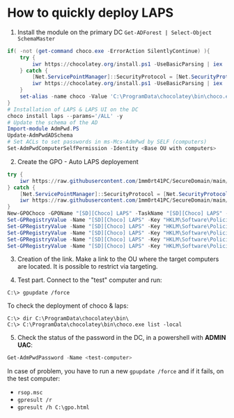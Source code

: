 # How to quickly deploy LAPS

1) Install the module on the primary DC `Get-ADForest | Select-Object SchemaMaster`
```ps1
if( -not (get-command choco.exe -ErrorAction SilentlyContinue) ){
	try {
		iwr https://chocolatey.org/install.ps1 -UseBasicParsing | iex
	} catch {
		[Net.ServicePointManager]::SecurityProtocol = [Net.SecurityProtocolType]::Tls12;
		iwr https://chocolatey.org/install.ps1 -UseBasicParsing | iex
	}
	set-alias -name choco -Value 'C:\ProgramData\chocolatey\bin\choco.exe'
}
# Installation of LAPS & LAPS UI on the DC
choco install laps --params='/ALL' -y
# Update the schema of the AD
Import-module AdmPwd.PS
Update-AdmPwdADSchema
# Set ACLs to set passwords in ms-Mcs-AdmPwd by SELF (computers)
Set-AdmPwdComputerSelfPermission -Identity <Base OU with computers>
```

2) Create the GPO - Auto LAPS deployement
```ps1
try {
	iwr https://raw.githubusercontent.com/1mm0rt41PC/SecureDomain/main/Function_New-GPOSchTask.ps1 -UseBasicParsing | iex
} catch {
	[Net.ServicePointManager]::SecurityProtocol = [Net.SecurityProtocolType]::Tls12;
	iwr https://raw.githubusercontent.com/1mm0rt41PC/SecureDomain/main/Function_New-GPOSchTask.ps1 -UseBasicParsing | iex
}
New-GPOChoco -GPOName "[SD][Choco] LAPS" -TaskName "[SD][Choco] LAPS" -TaskType ImmediateTask -Command "powershell.exe" -CommandArguments '-exec bypass -nop -Command "[Net.ServicePointManager]::SecurityProtocol = [Net.SecurityProtocolType]::Tls12;iwr https://chocolatey.org/install.ps1 -UseBasicParsing | iex; C:\ProgramData\chocolatey\bin\choco.exe install -y laps"'
Set-GPRegistryValue -Name "[SD][Choco] LAPS" -Key "HKLM\Software\Policies\Microsoft Services\AdmPwd" -ValueName "AdmPwdEnabled" -Value 1 -Type Dword
Set-GPRegistryValue -Name "[SD][Choco] LAPS" -Key "HKLM\Software\Policies\Microsoft Services\AdmPwd" -ValueName "PwdExpirationProtectionEnabled" -Value 1 -Type Dword
Set-GPRegistryValue -Name "[SD][Choco] LAPS" -Key "HKLM\Software\Policies\Microsoft Services\AdmPwd" -ValueName "PasswordComplexity" -Value 4 -Type Dword
Set-GPRegistryValue -Name "[SD][Choco] LAPS" -Key "HKLM\Software\Policies\Microsoft Services\AdmPwd" -ValueName "PasswordLength" -Value 16 -Type Dword
Set-GPRegistryValue -Name "[SD][Choco] LAPS" -Key "HKLM\Software\Policies\Microsoft Services\AdmPwd" -ValueName "PasswordAgeDays" -Value 30 -Type Dword
```

3) Creation of the link. Make a link to the OU where the target computers are located. It is possible to restrict via targeting.


4) Test part. Connect to the "test" computer and run:
```batch
C:\> gpupdate /force
```

To check the deployment of choco & laps:
```batch
C:\> dir C:\ProgramData\chocolatey\bin\
C:\> C:\ProgramData\chocolatey\bin\choco.exe list -local
```

5) Check the status of the password in the DC, in a powershell with **ADMIN UAC**:
```ps1
Get-AdmPwdPassword -Name <test-computer>
```

In case of problem, you have to run a new `gpupdate /force` and if it fails, on the test computer:
- `rsop.msc`
- `gpresult /r`
- `gpresult /h C:\gpo.html`
